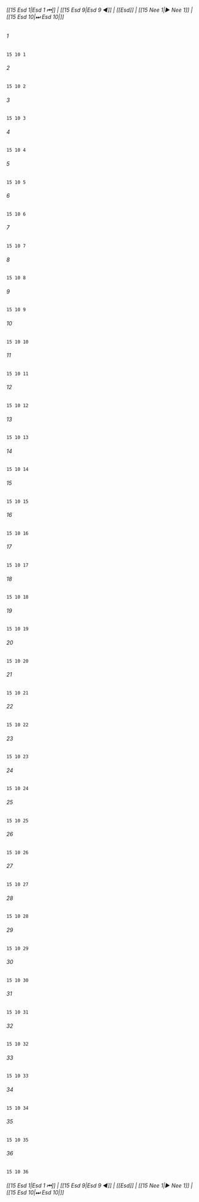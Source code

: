 
###### [[15 Esd 1|Esd 1 ⏮]] | [[15 Esd 9|Esd 9 ◀]] | [[Esd]] | [[15 Nee 1|▶ Nee 1]] | [[15 Esd 10|⏭ Esd 10|]]

###### 1
``` verse
15 10 1 
```
###### 2
``` verse
15 10 2 
```
###### 3
``` verse
15 10 3 
```
###### 4
``` verse
15 10 4 
```
###### 5
``` verse
15 10 5 
```
###### 6
``` verse
15 10 6 
```
###### 7
``` verse
15 10 7 
```
###### 8
``` verse
15 10 8 
```
###### 9
``` verse
15 10 9 
```
###### 10
``` verse
15 10 10 
```
###### 11
``` verse
15 10 11 
```
###### 12
``` verse
15 10 12 
```
###### 13
``` verse
15 10 13 
```
###### 14
``` verse
15 10 14 
```
###### 15
``` verse
15 10 15 
```
###### 16
``` verse
15 10 16 
```
###### 17
``` verse
15 10 17 
```
###### 18
``` verse
15 10 18 
```
###### 19
``` verse
15 10 19 
```
###### 20
``` verse
15 10 20 
```
###### 21
``` verse
15 10 21 
```
###### 22
``` verse
15 10 22 
```
###### 23
``` verse
15 10 23 
```
###### 24
``` verse
15 10 24 
```
###### 25
``` verse
15 10 25 
```
###### 26
``` verse
15 10 26 
```
###### 27
``` verse
15 10 27 
```
###### 28
``` verse
15 10 28 
```
###### 29
``` verse
15 10 29 
```
###### 30
``` verse
15 10 30 
```
###### 31
``` verse
15 10 31 
```
###### 32
``` verse
15 10 32 
```
###### 33
``` verse
15 10 33 
```
###### 34
``` verse
15 10 34 
```
###### 35
``` verse
15 10 35 
```
###### 36
``` verse
15 10 36 
```

###### [[15 Esd 1|Esd 1 ⏮]] | [[15 Esd 9|Esd 9 ◀]] | [[Esd]] | [[15 Nee 1|▶ Nee 1]] | [[15 Esd 10|⏭ Esd 10|]]

